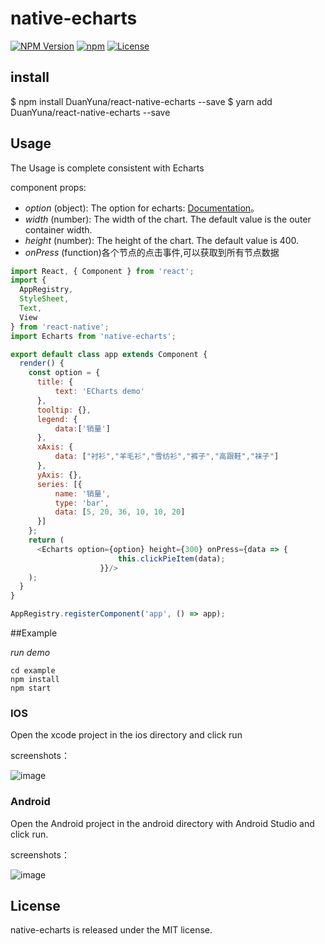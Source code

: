 # native-echarts

[![NPM Version](https://img.shields.io/npm/v/native-echarts.svg?style=flat)](https://www.npmjs.org/package/native-echarts)
  [![npm](https://img.shields.io/npm/dm/native-echarts.svg?style=flat)](https://www.npmjs.org/package/native-echarts)
  [![License](http://img.shields.io/npm/l/native-echarts.svg?style=flat)](https://raw.githubusercontent.com/somonus/react-native-echarts/master/LICENSE.md)
  
## install

$ npm install DuanYuna/react-native-echarts --save
$ yarn add DuanYuna/react-native-echarts --save

## Usage

The Usage is complete consistent with Echarts

component props:

* *option* (object): The option for echarts: [Documentation](http://echarts.baidu.com/option.html#title)。 
* *width* (number): The width of the chart. The default value is the outer container width. 
* *height* (number): The height of the chart. The default value is 400. 
* *onPress* (function)各个节点的点击事件,可以获取到所有节点数据


```js
import React, { Component } from 'react';
import {
  AppRegistry,
  StyleSheet,
  Text,
  View
} from 'react-native';
import Echarts from 'native-echarts';

export default class app extends Component {
  render() {
    const option = {
      title: {
          text: 'ECharts demo'
      },
      tooltip: {},
      legend: {
          data:['销量']
      },
      xAxis: {
          data: ["衬衫","羊毛衫","雪纺衫","裤子","高跟鞋","袜子"]
      },
      yAxis: {},
      series: [{
          name: '销量',
          type: 'bar',
          data: [5, 20, 36, 10, 10, 20]
      }]
    };
    return (
      <Echarts option={option} height={300} onPress={data => {
                        this.clickPieItem(data);
                    }}/>
    );
  }
}

AppRegistry.registerComponent('app', () => app);

```



##Example

*run demo*

```
cd example
npm install
npm start
```

### IOS

Open the xcode project in the ios directory and click run

screenshots：

![image](https://github.com/somonus/react-native-echarts/blob/master/example/demoIOS.png)

### Android

Open the Android project in the android directory with Android Studio and click run.

screenshots：

![image](https://github.com/somonus/react-native-echarts/blob/master/example/demoAndroid.png)

## License

native-echarts is released under the MIT license.
